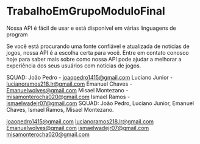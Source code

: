 # TrabalhoEmGrupoModuloFinal
 Nossa API é fácil de usar e está disponível em várias linguagens de program

Se você está procurando uma fonte confiável e atualizada de notícias de jogos, nossa API é a escolha certa para você. Entre em contato conosco hoje para saber mais sobre como nossa API pode ajudar a melhorar a experiência dos seus usuários com notícias de jogos.

SQUAD: 
João Pedro - joaopedro1415@gmail.com
Luciano Junior - lucianoramos218.lr@gmail.com
Emanuel Chaves - Emanuelwolves@gmail.com
Misael Montezano - misamonterocha020@gmail.com
Ismael Ramos - ismaelwadejr07@gmail.com
SQUAD: João Pedro, Luciano Junior, Emanuel Chaves, Ismael Ramos, Misael Montezano.

joaopedro1415@gmail.com
lucianoramos218.lr@gmail.com
Emanuelwolves@gmail.com
ismaelwadejr07@gmail.com
misamonterocha020@gmail.com
